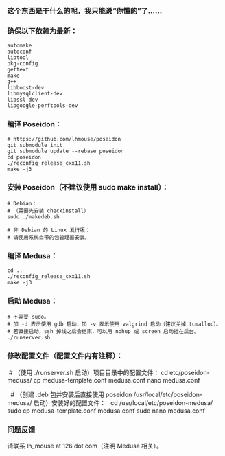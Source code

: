 ### 这个东西是干什么的呢，我只能说“你懂的”了……

### 确保以下依赖为最新：

    automake
    autoconf
    libtool
    pkg-config
    gettext
    make
    g++
    libboost-dev
    libmysqlclient-dev
    libssl-dev
    libgoogle-perftools-dev

### 编译 Poseidon：

    # https://github.com/lhmouse/poseidon
    git submodule init
    git submodule update --rebase poseidon
    cd poseidon
    ./reconfig_release_cxx11.sh
    make -j3

### 安装 Poseidon（不建议使用 sudo make install）：

    # Debian：
    # （需要先安装 checkinstall）
    sudo ./makedeb.sh

    # 非 Debian 的 Linux 发行版：
    # 请使用系统自带的包管理器安装。

### 编译 Medusa：

    cd ..
    ./reconfig_release_cxx11.sh
    make -j3

### 启动 Medusa：

    # 不需要 sudo。
    # 加 -d 表示使用 gdb 启动，加 -v 表示使用 valgrind 启动（建议关掉 tcmalloc）。
    # 若直接启动，ssh 掉线之后会结束，可以用 nohup 或 screen 启动挂在后台。
    ./runserver.sh

### 修改配置文件（配置文件内有注释）：

   # （使用 ./runserver.sh 启动）项目目录中的配置文件：
    cd etc/poseidon-medusa/
    cp medusa-template.conf medusa.conf
    nano medusa.conf

   # （创建 .deb 包并安装后直接使用 poseidon /usr/local/etc/poseidon-medusa/ 启动）安装好的配置文件：
   cd /usr/local/etc/poseidon-medusa/
    sudo cp medusa-template.conf medusa.conf
    sudo nano medusa.conf

### 问题反馈

  请联系 lh_mouse at 126 dot com（注明 Medusa 相关）。
